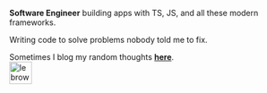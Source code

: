 **Software Engineer** building apps with TS, JS, and all these modern frameworks.  

Writing code to solve problems nobody told me to fix.  

Sometimes I blog my random thoughts ****[here](https://lebrowski.blog/)****.  
<img src="https://lebrowski.blog/lebro.svg" width="40" alt="lebrowski">
